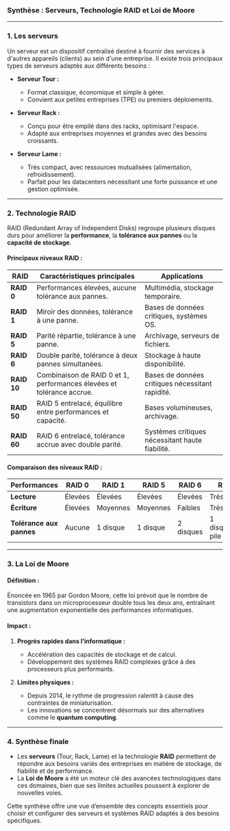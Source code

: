 ### **Synthèse : Serveurs, Technologie RAID et Loi de Moore**

---

### **1. Les serveurs**
Un serveur est un dispositif centralisé destiné à fournir des services à d'autres appareils (clients) au sein d'une entreprise. Il existe trois principaux types de serveurs adaptés aux différents besoins :

- **Serveur Tour :** 
  - Format classique, économique et simple à gérer.
  - Convient aux petites entreprises (TPE) ou premiers déploiements.

- **Serveur Rack :** 
  - Conçu pour être empilé dans des racks, optimisant l'espace.
  - Adapté aux entreprises moyennes et grandes avec des besoins croissants.

- **Serveur Lame :**
  - Très compact, avec ressources mutualisées (alimentation, refroidissement).
  - Parfait pour les datacenters nécessitant une forte puissance et une gestion optimisée.

---

### **2. Technologie RAID**
RAID (Redundant Array of Independent Disks) regroupe plusieurs disques durs pour améliorer la **performance**, la **tolérance aux pannes** ou la **capacité de stockage**.

#### **Principaux niveaux RAID :**
| **RAID**   | **Caractéristiques principales**                                          | **Applications**                                      |
|------------|---------------------------------------------------------------------------|------------------------------------------------------|
| **RAID 0** | Performances élevées, aucune tolérance aux pannes.                        | Multimédia, stockage temporaire.                    |
| **RAID 1** | Miroir des données, tolérance à une panne.                                | Bases de données critiques, systèmes OS.            |
| **RAID 5** | Parité répartie, tolérance à une panne.                                   | Archivage, serveurs de fichiers.                    |
| **RAID 6** | Double parité, tolérance à deux pannes simultanées.                       | Stockage à haute disponibilité.                     |
| **RAID 10**| Combinaison de RAID 0 et 1, performances élevées et tolérance accrue.     | Bases de données critiques nécessitant rapidité.    |
| **RAID 50**| RAID 5 entrelacé, équilibre entre performances et capacité.               | Bases volumineuses, archivage.                      |
| **RAID 60**| RAID 6 entrelacé, tolérance accrue avec double parité.                    | Systèmes critiques nécessitant haute fiabilité.      |

#### **Comparaison des niveaux RAID :**
| **Performances**          | **RAID 0**  | **RAID 1** | **RAID 5** | **RAID 6** | **RAID 10** | **RAID 50** | **RAID 60** |
|---------------------------|-------------|------------|------------|------------|-------------|-------------|-------------|
| **Lecture**               | Élevées     | Élevées    | Élevées    | Élevées    | Très élevées| Élevées     | Élevées     |
| **Écriture**              | Élevées     | Moyennes   | Moyennes   | Faibles    | Très élevées| Moyennes    | Moyennes    |
| **Tolérance aux pannes**  | Aucune      | 1 disque   | 1 disque   | 2 disques  | 1 disque/sous-pile | 1 disque/sous-pile | 2 disques/sous-pile |

---

### **3. La Loi de Moore**
#### **Définition :**
Énoncée en 1965 par Gordon Moore, cette loi prévoit que le nombre de transistors dans un microprocesseur double tous les deux ans, entraînant une augmentation exponentielle des performances informatiques.

#### **Impact :**
1. **Progrès rapides dans l’informatique :**
   - Accélération des capacités de stockage et de calcul.
   - Développement des systèmes RAID complexes grâce à des processeurs plus performants.

2. **Limites physiques :**
   - Depuis 2014, le rythme de progression ralentit à cause des contraintes de miniaturisation.
   - Les innovations se concentrent désormais sur des alternatives comme le **quantum computing**.

---

### **4. Synthèse finale**
- Les **serveurs** (Tour, Rack, Lame) et la technologie **RAID** permettent de répondre aux besoins variés des entreprises en matière de stockage, de fiabilité et de performance.
- La **Loi de Moore** a été un moteur clé des avancées technologiques dans ces domaines, bien que ses limites actuelles poussent à explorer de nouvelles voies. 

Cette synthèse offre une vue d’ensemble des concepts essentiels pour choisir et configurer des serveurs et systèmes RAID adaptés à des besoins spécifiques.